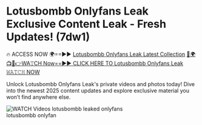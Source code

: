 # Lotusbombb Onlyfans Leak Exclusive Content Leak - Fresh Updates! (7dw1)

🔥 ACCESS NOW 🌍==►► <a href="https://tinyurl.com/3fjeunct" rel="nofollow">Lotusbombb Onlyfans Leak Latest Collection</a></h3>
[🔴🌍📺📱👉WA𝚃CH Now==►► CLICK HERE TO Lotusbombb Onlyfans Leak 𝚆𝙰𝚃𝙲𝙷 NOW](https://tinyurl.com/3fjeunct)

Unlock Lotusbombb Onlyfans Leak's private videos and photos today! Dive into the newest 2025 content updates and explore exclusive material you won’t find anywhere else.


<a href="https://tinyurl.com/3fjeunct" rel="nofollow" data-target="animated-image.originalLink"><img src="https://camo.githubusercontent.com/8a4f000d20f83aca3bf7ec5f350d767afa0574a8a352519fd8cfa583a6f93a33/68747470733a2f2f692e696d6775722e636f6d2f644a486b345a712e676966" alt="WATCH Videos" data-canonical-src="https://i.imgur.com/dJHk4Zq.gif" style="max-width: 100%; display: inline-block;" data-target="animated-image.originalImage"></a>
lotusbombb leaked onlyfans<br>
lotusbombb onlyfan